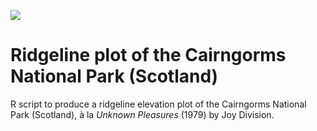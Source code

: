 ![](https://thevinylfactory.com/wp-content/uploads/2019/06/joy-division2.jpg)

# Ridgeline plot of the Cairngorms National Park (Scotland)

R script to produce a ridgeline elevation plot of the Cairngorms National Park (Scotland), à la _Unknown Pleasures_ (1979) by Joy Division. 